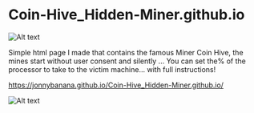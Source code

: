 # Coin-Hive_Hidden-Miner.github.io

![Alt text](https://raw.githubusercontent.com/JonnyBanana/Coin-Hive_Hidden-Miner.github.io/master/img/coinhive-icon.png)


Simple html page I made that contains the famous Miner Coin Hive, the mines start without user consent and silently ...  You can set the% of the processor to take to the victim machine... with full instructions!


https://jonnybanana.github.io/Coin-Hive_Hidden-Miner.github.io/


![Alt text](https://raw.githubusercontent.com/JonnyBanana/Coin-Hive_Hidden-Miner.github.io/master/img/bit.png)
